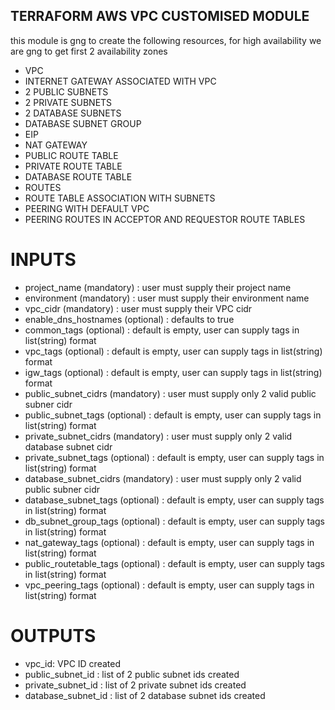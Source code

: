 ## TERRAFORM AWS VPC CUSTOMISED MODULE

this module is gng to create the following resources, for high availability we are gng to get first 2 availability zones

- VPC
- INTERNET GATEWAY ASSOCIATED WITH VPC
- 2 PUBLIC SUBNETS
- 2 PRIVATE SUBNETS
- 2 DATABASE SUBNETS
- DATABASE SUBNET GROUP 
- EIP 
- NAT GATEWAY 
- PUBLIC ROUTE TABLE
- PRIVATE ROUTE TABLE
- DATABASE ROUTE TABLE
- ROUTES
- ROUTE TABLE ASSOCIATION WITH SUBNETS
- PEERING WITH DEFAULT VPC
- PEERING ROUTES IN ACCEPTOR AND REQUESTOR ROUTE TABLES 

# INPUTS
- project_name (mandatory) : user must supply their project name
- environment (mandatory) : user must supply their environment name
- vpc_cidr (mandatory) : user must supply their VPC cidr
- enable_dns_hostnames (optional) : defaults to true
- common_tags (optional) : default is empty, user can supply tags in list(string) format 
- vpc_tags (optional) : default is empty, user can supply tags in list(string) format
- igw_tags (optional) : default is empty, user can supply tags in list(string) format
- public_subnet_cidrs (mandatory) : user must supply only 2 valid public subner cidr
- public_subnet_tags (optional) : default is empty, user can supply tags in list(string) format
- private_subnet_cidrs (mandatory) : user must supply only 2 valid database subnet cidr
- private_subnet_tags (optional) : default is empty, user can supply tags in list(string) format
- database_subnet_cidrs (mandatory) : user must supply only 2 valid public subner cidr
- database_subnet_tags (optional) : default is empty, user can supply tags in list(string) format
- db_subnet_group_tags (optional) : default is empty, user can supply tags in list(string) format
- nat_gateway_tags (optional) : default is empty, user can supply tags in list(string) format
- public_routetable_tags (optional) : default is empty, user can supply tags in list(string) format
- vpc_peering_tags (optional) : default is empty, user can supply tags in list(string) format

# OUTPUTS
- vpc_id: VPC ID created
- public_subnet_id : list of 2 public subnet ids created
- private_subnet_id : list of 2 private subnet ids created
- database_subnet_id : list of 2 database subnet ids created 